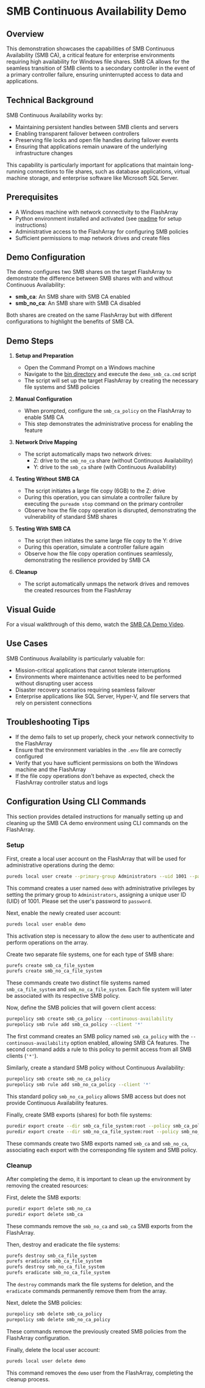 # SMB Continuous Availability Demo

## Overview

This demonstration showcases the capabilities of SMB Continuous Availability (SMB CA), a critical feature for enterprise environments requiring high availability for Windows file shares. SMB CA allows for the seamless transition of SMB clients to a secondary controller in the event of a primary controller failure, ensuring uninterrupted access to data and applications.

## Technical Background

SMB Continuous Availability works by:
- Maintaining persistent handles between SMB clients and servers
- Enabling transparent failover between controllers
- Preserving file locks and open file handles during failover events
- Ensuring that applications remain unaware of the underlying infrastructure changes

This capability is particularly important for applications that maintain long-running connections to file shares, such as database applications, virtual machine storage, and enterprise software like Microsoft SQL Server.

## Prerequisites

- A Windows machine with network connectivity to the FlashArray
- Python environment installed and activated (see [readme](./readme.md) for setup instructions)
- Administrative access to the FlashArray for configuring SMB policies
- Sufficient permissions to map network drives and create files

## Demo Configuration

The demo configures two SMB shares on the target FlashArray to demonstrate the difference between SMB shares with and 
without Continuous Availability:

- __smb_ca__: An SMB share with SMB CA enabled
- __smb_no_ca__: An SMB share with SMB CA disabled

Both shares are created on the same FlashArray but with different configurations to highlight the benefits of SMB CA.

## Demo Steps

1. **Setup and Preparation**
   - Open the Command Prompt on a Windows machine
   - Navigate to the [bin directory](../bin) and execute the `demo_smb_ca.cmd` script
   - The script will set up the target FlashArray by creating the necessary file systems and SMB policies

2. **Manual Configuration**
   - When prompted, configure the `smb_ca_policy` on the FlashArray to enable SMB CA
   - This step demonstrates the administrative process for enabling the feature

3. **Network Drive Mapping**
   - The script automatically maps two network drives:
     - Z: drive to the `smb_no_ca` share (without Continuous Availability)
     - Y: drive to the `smb_ca` share (with Continuous Availability)

4. **Testing Without SMB CA**
   - The script initiates a large file copy (6GB) to the Z: drive
   - During this operation, you can simulate a controller failure by executing the `pureadm stop` command on the primary controller
   - Observe how the file copy operation is disrupted, demonstrating the vulnerability of standard SMB shares

5. **Testing With SMB CA**
   - The script then initiates the same large file copy to the Y: drive
   - During this operation, simulate a controller failure again
   - Observe how the file copy operation continues seamlessly, demonstrating the resilience provided by SMB CA

6. **Cleanup**
   - The script automatically unmaps the network drives and removes the created resources from the FlashArray

## Visual Guide

For a visual walkthrough of this demo, watch the [SMB CA Demo Video](../video/FlashArray.SMB.Continuous.Availability.Demo.mp4).

## Use Cases

SMB Continuous Availability is particularly valuable for:
- Mission-critical applications that cannot tolerate interruptions
- Environments where maintenance activities need to be performed without disrupting user access
- Disaster recovery scenarios requiring seamless failover
- Enterprise applications like SQL Server, Hyper-V, and file servers that rely on persistent connections

## Troubleshooting Tips

- If the demo fails to set up properly, check your network connectivity to the FlashArray
- Ensure that the environment variables in the `.env` file are correctly configured
- Verify that you have sufficient permissions on both the Windows machine and the FlashArray
- If the file copy operations don't behave as expected, check the FlashArray controller status and logs

## Configuration Using CLI Commands

This section provides detailed instructions for manually setting up and cleaning up the SMB CA demo environment using CLI commands on the FlashArray.

### Setup

First, create a local user account on the FlashArray that will be used for administrative operations during the demo:
```bash
pureds local user create --primary-group Administrators --uid 1001 --password demo
```
This command creates a user named `demo` with administrative privileges by setting the primary group to `Administrators`, assigning a unique user ID (UID) of 1001. Please set the user's password to `password`.

Next, enable the newly created user account:
```bash
pureds local user enable demo 
```
This activation step is necessary to allow the `demo` user to authenticate and perform operations on the array.

Create two separate file systems, one for each type of SMB share:
```bash
purefs create smb_ca_file_system
purefs create smb_no_ca_file_system
```
These commands create two distinct file systems named `smb_ca_file_system` and `smb_no_ca_file_system`. Each file system will later be associated with its respective SMB policy.

Now, define the SMB policies that will govern client access:
```bash
purepolicy smb create smb_ca_policy --continuous-availability
purepolicy smb rule add smb_ca_policy --client '*'
```
The first command creates an SMB policy named `smb_ca_policy` with the `--continuous-availability` option enabled, allowing SMB CA features. The second command adds a rule to this policy to permit access from all SMB clients (`'*'`).

Similarly, create a standard SMB policy without Continuous Availability:
```bash
purepolicy smb create smb_no_ca_policy
purepolicy smb rule add smb_no_ca_policy --client '*'
```
This standard policy `smb_no_ca_policy` allows SMB access but does not provide Continuous Availability features.

Finally, create SMB exports (shares) for both file systems:
```bash
puredir export create --dir smb_ca_file_system:root --policy smb_ca_policy smb_ca
puredir export create --dir smb_no_ca_file_system:root --policy smb_no_ca_policy smb_no_ca
```
These commands create two SMB exports named `smb_ca` and `smb_no_ca`, associating each export with the corresponding file system and SMB policy.

### Cleanup

After completing the demo, it is important to clean up the environment by removing the created resources:

First, delete the SMB exports:
```bash
puredir export delete smb_no_ca
puredir export delete smb_ca
```
These commands remove the `smb_no_ca` and `smb_ca` SMB exports from the FlashArray.

Then, destroy and eradicate the file systems:
```bash
purefs destroy smb_ca_file_system
purefs eradicate smb_ca_file_system
purefs destroy smb_no_ca_file_system
purefs eradicate smb_no_ca_file_system
```
The `destroy` commands mark the file systems for deletion, and the `eradicate` commands permanently remove them from the array.

Next, delete the SMB policies:
```bash
purepolicy smb delete smb_ca_policy
purepolicy smb delete smb_no_ca_policy
```
These commands remove the previously created SMB policies from the FlashArray configuration.

Finally, delete the local user account:
```bash
pureds local user delete demo
```
This command removes the `demo` user from the FlashArray, completing the cleanup process.